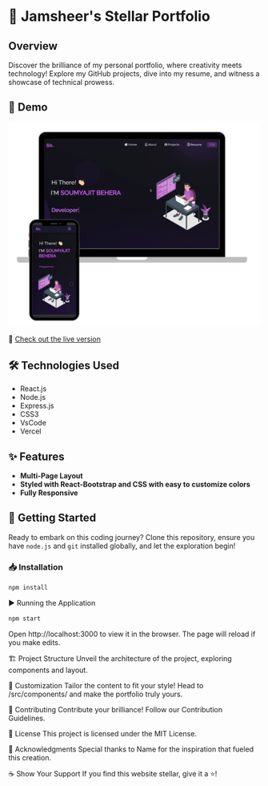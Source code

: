 # 🚀 Jamsheer's Stellar Portfolio

## Overview
Discover the brilliance of my personal portfolio, where creativity meets technology! Explore my GitHub projects, dive into my resume, and witness a showcase of technical prowess.

## 🌟 Demo
![Jamsheer's Portfolio](./Images/readme-img1.png)

🔗 [Check out the live version](https://soumyajit.vercel.app/)

## 🛠 Technologies Used
- React.js
- Node.js
- Express.js
- CSS3
- VsCode
- Vercel

## ✨ Features
- **Multi-Page Layout**
- **Styled with React-Bootstrap and CSS with easy to customize colors**
- **Fully Responsive**

## 🚀 Getting Started
Ready to embark on this coding journey? Clone this repository, ensure you have `node.js` and `git` installed globally, and let the exploration begin!

### 📥 Installation

```bash
npm install
```
▶️ Running the Application

```bash
npm start
```
Open http://localhost:3000 to view it in the browser. The page will reload if you make edits.

🏗 Project Structure
Unveil the architecture of the project, exploring components and layout.

🎨 Customization
Tailor the content to fit your style! Head to /src/components/ and make the portfolio truly yours.

🤝 Contributing
Contribute your brilliance! Follow our Contribution Guidelines.

📜 License
This project is licensed under the MIT License.

🙌 Acknowledgments
Special thanks to Name for the inspiration that fueled this creation.

☕ Show Your Support
If you find this website stellar, give it a ⭐️!
